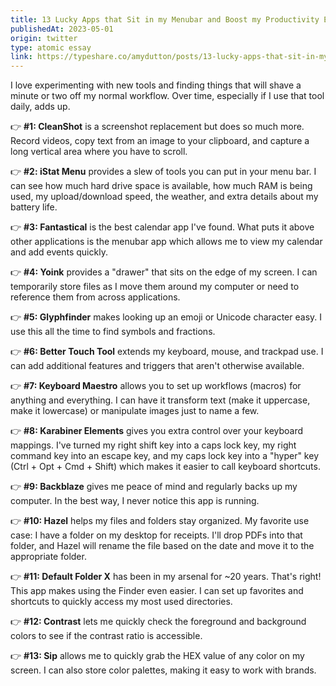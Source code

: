 ```yaml
---
title: 13 Lucky Apps that Sit in my Menubar and Boost my Productivity Every Day
publishedAt: 2023-05-01
origin: twitter
type: atomic essay
link: https://typeshare.co/amydutton/posts/13-lucky-apps-that-sit-in-my-menubar-and-boost-my-productivity-every-day
---
```


I love experimenting with new tools and finding things that will shave a minute or two off my normal workflow. Over time, especially if I use that tool daily, adds up.

👉 **#1: CleanShot** is a screenshot replacement but does so much more. Record videos, copy text from an image to your clipboard, and capture a long vertical area where you have to scroll.

👉 **#2: iStat Menu** provides a slew of tools you can put in your menu bar. I can see how much hard drive space is available, how much RAM is being used, my upload/download speed, the weather, and extra details about my battery life.

👉 **#3: Fantastical** is the best calendar app I've found. What puts it above other applications is the menubar app which allows me to view my calendar and add events quickly.

👉 **#4: Yoink** provides a "drawer" that sits on the edge of my screen. I can temporarily store files as I move them around my computer or need to reference them from across applications.

👉 **#5: Glyphfinder** makes looking up an emoji or Unicode character easy. I use this all the time to find symbols and fractions.

👉 **#6: Better Touch Tool** extends my keyboard, mouse, and trackpad use. I can add additional features and triggers that aren't otherwise available.

👉 **#7: Keyboard Maestro** allows you to set up workflows (macros) for anything and everything. I can have it transform text (make it uppercase, make it lowercase) or manipulate images just to name a few.

👉 **#8: Karabiner Elements** gives you extra control over your keyboard mappings. I've turned my right shift key into a caps lock key, my right command key into an escape key, and my caps lock key into a "hyper" key (Ctrl + Opt + Cmd + Shift) which makes it easier to call keyboard shortcuts.

👉 **#9: Backblaze** gives me peace of mind and regularly backs up my computer. In the best way, I never notice this app is running.

👉 **#10: Hazel** helps my files and folders stay organized. My favorite use case: I have a folder on my desktop for receipts. I'll drop PDFs into that folder, and Hazel will rename the file based on the date and move it to the appropriate folder.

👉 **#11: Default Folder X** has been in my arsenal for ~20 years. That's right! This app makes using the Finder even easier. I can set up favorites and shortcuts to quickly access my most used directories.

👉 **#12: Contrast** lets me quickly check the foreground and background colors to see if the contrast ratio is accessible.

👉 **#13: Sip** allows me to quickly grab the HEX value of any color on my screen. I can also store color palettes, making it easy to work with brands.
